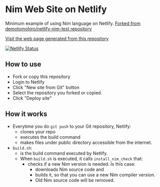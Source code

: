 # Nim Web Site on Netlify
Minimum example of using Nim language on Netlify. [Forked from demotomohiro/netlify-nim-test repository](https://github.com/demotomohiro/netlify-nim-test)

[Visit the web page generated from this repository](https://nim-first-website.netlify.com/)

[![Netlify Status](https://api.netlify.com/api/v1/badges/cc03b0e4-abff-47f1-99f3-0fc806270d36/deploy-status)](https://app.netlify.com/sites/nim-first-website/deploys)

## How to use
* Fork or copy this repository
* Login to Netlify
* Click "New site from Git" botton
* Select the repository you forked or copied.
* Click "Deploy site"

## How it works
- Everytime you do ``git push`` to your Git repository, Netlify:
  - clones your repo
  - executes the build command
  - makes files under public directory accessible from the internet.
- ``build.sh``:
  - is the build command executed by Netlify.
  - When ``build.sh`` is executed, it calls ``install_nim_check`` that:
    - checks if a new Nim version is needed. Is this case:
      - downloads Nim source code and
      - builds it, so that you can use a new Nim compiler version.
      - Old Nim source code will be removed.